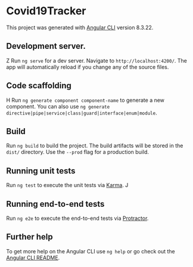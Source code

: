 # Covid19Tracker

This project was generated with [Angular CLI](https://githubx.com/angular/angular-cli) version 8.3.22.

## Development server.
Z
Run `ng serve` for a dev server. Navigate to `http://localhost:4200/`. The app will automatically reload if you change any of the source files.

## Code scaffolding
H
Run `ng generate component component-name` to generate a new component. You can also use `ng generate directive|pipe|service|class|guard|interface|enum|module`.

## Build

Run `ng build` to build the project. The build artifacts will be stored in the `dist/` directory. Use the `--prod` flag for a production build.

## Running unit tests

Run `ng test` to execute the unit tests via [Karma](https://karma-runner.github.io).
J
## Running end-to-end tests 

Run `ng e2e` to execute the end-to-end tests via [Protractor](http://www.protractortest.org/).

## Further help

To get more help on the Angular CLI use `ng help` or go check out the [Angular CLI README](https://github.com/angular/angular-cli/blob/master/README.md).
